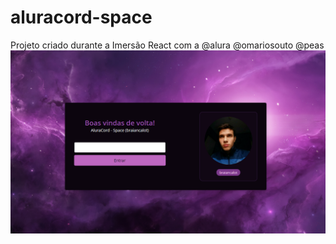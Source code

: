 # aluracord-space
Projeto criado durante a Imersão React com a @alura @omariosouto @peas
<img src="/aluracord.png">
